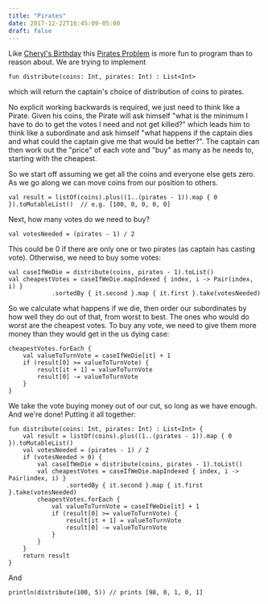 ```yaml
---
title: "Pirates"
date: 2017-12-22T16:45:09-05:00
draft: false
---
```


Like [Cheryl's Birthday](https://snakey1980.github.io/posts/cheryl/) this [Pirates Problem](https://en.wikipedia.org/wiki/Pirate_game) is more fun to program than to reason about.  We are trying to implement 

    fun distribute(coins: Int, pirates: Int) : List<Int>

which will return the captain's choice of distribution of coins to pirates. 

No explicit working backwards is required, we just need to think like a Pirate.  Given his coins, the Pirate will ask himself "what is the minimum I have to do to get the votes I need and not get killed?" which leads him to think like a subordinate and ask himself "what happens if the captain dies and what could the captain give me that would be better?".  The captain can then work out the "price" of each vote and "buy" as many as he needs to, starting with the cheapest.

So we start off assuming we get all the coins and everyone else gets zero.  As we go along we can move coins from our position to others.

    val result = listOf(coins).plus((1..(pirates - 1)).map { 0 }).toMutableList()  // e.g. [100, 0, 0, 0, 0]
    
Next, how many votes do we need to buy?

    val votesNeeded = (pirates - 1) / 2
    
This could be 0 if there are only one or two pirates (as captain has casting vote).  Otherwise, we need to buy some votes:

    val caseIfWeDie = distribute(coins, pirates - 1).toList()
    val cheapestVotes = caseIfWeDie.mapIndexed { index, i -> Pair(index, i) }
                .sortedBy { it.second }.map { it.first }.take(votesNeeded)
    
So we calculate what happens if we die, then order our subordinates by how well they do out of that, from worst to best.  The ones who would do worst are the cheapest votes.  To buy any vote, we need to give them more money than they would get in the us dying case:

    cheapestVotes.forEach {
        val valueToTurnVote = caseIfWeDie[it] + 1
        if (result[0] >= valueToTurnVote) {
            result[it + 1] = valueToTurnVote
            result[0] -= valueToTurnVote
        }
    }    
    
We take the vote buying money out of our cut, so long as we have enough.  And we're done!  Putting it all together:

    fun distribute(coins: Int, pirates: Int) : List<Int> {
        val result = listOf(coins).plus((1..(pirates - 1)).map { 0 }).toMutableList()
        val votesNeeded = (pirates - 1) / 2
        if (votesNeeded > 0) {
            val caseIfWeDie = distribute(coins, pirates - 1).toList()
            val cheapestVotes = caseIfWeDie.mapIndexed { index, i -> Pair(index, i) }
                    .sortedBy { it.second }.map { it.first }.take(votesNeeded)
            cheapestVotes.forEach {
                val valueToTurnVote = caseIfWeDie[it] + 1
                if (result[0] >= valueToTurnVote) {
                    result[it + 1] = valueToTurnVote
                    result[0] -= valueToTurnVote
                }
            }
        }
        return result
    }
    
And

    println(distribute(100, 5)) // prints [98, 0, 1, 0, 1]



